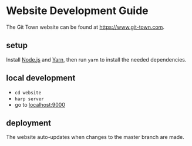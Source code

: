 # Website Development Guide

The Git Town website can be found at <https://www.git-town.com>.

## setup

Install [Node.js](https://nodejs.org) and [Yarn](https://yarnpkg.com), then run
`yarn` to install the needed dependencies.

## local development

- `cd website`
- `harp server`
- go to [localhost:9000](http://localhost:9000)

## deployment

The website auto-updates when changes to the master branch are made.
